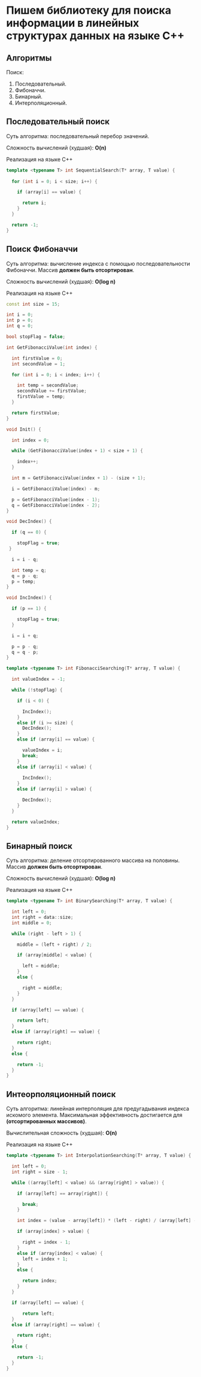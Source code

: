 # Пишем библиотеку для поиска информации в линейных структурах данных на языке С++

## Алгоритмы

Поиск:
1. Последовательный.
2. Фибоначчи.
3. Бинарный.
4. Интерполяционный.

## Последовательный поиск

Суть алгоритма: последовательный перебор значений.

Сложность вычислений (худшая): **O(n)**

Реализация на языке С++

```C++
template <typename T> int SequentialSearch(T* array, T value) {
  
  for (int i = 0; i < size; i++) {

    if (array[i] == value) {

      return i;
    }
  }

  return -1;
}
```

## Поиск Фибоначчи

Суть алгоритма: вычисление индекса с помощью последовательности Фибоначчи. Массив **должен быть отсортирован**.

Сложность вычислений (худшая): **O(log n)**

Реализация на языке С++

```C++
const int size = 15;

int i = 0;
int p = 0;
int q = 0;

bool stopFlag = false;
```

```C++
int GetFibonacciValue(int index) {

  int firstValue = 0;
  int secondValue = 1;

  for (int i = 0; i < index; i++) {

    int temp = secondValue;
    secondValue += firstValue;
    firstValue = temp;
  }

  return firstValue;
}
```

```C++
void Init() {

  int index = 0;

  while (GetFibonacciValue(index + 1) < size + 1) {

    index++;
  }

  int m = GetFibonacciValue(index + 1) - (size + 1);

  i = GetFibonacciValue(index) - m;

  p = GetFibonacciValue(index - 1);
  q = GetFibonacciValue(index - 2);
}
```

```C++
void DecIndex() {

  if (q == 0) {

    stopFlag = true;
 }

  i = i - q;

  int temp = q;
  q = p - q;
  p = temp;
}
```

```C++
void IncIndex() {

  if (p == 1) {

    stopFlag = true;
  }

  i = i + q;

  p = p - q;
  q = q - p;
}
```

```C++
template <typename T> int FibonacciSearching(T* array, T value) {

  int valueIndex = -1;

  while (!stopFlag) {

    if (i < 0) {

      IncIndex();
    }
    else if (i >= size) {
      DecIndex();
    }
    else if (array[i] == value) {

      valueIndex = i;
      break;
    }
    else if (array[i] < value) {
    
      IncIndex();
    }
    else if (array[i] > value) {

      DecIndex();
    }
  }

  return valueIndex;
}
```

## Бинарный поиск

Суть алгоритма: деление отсортированного массива на половины. Массив **должен быть отсортирован**.

Сложность вычислений (худшая): **O(log n)**

Реализация на языке С++

```C++
template <typename T> int BinarySearching(T* array, T value) {

  int left = 0;
  int right = data::size;
  int middle = 0;

  while (right - left > 1) {

    middle = (left + right) / 2;

    if (array[middle] < value) {

      left = middle;
    }
    else {

      right = middle;
    }
  }

  if (array[left] == value) {

    return left;
  }
  else if (array[right] == value) {

    return right;
  }
  else {

    return -1;
  }
}
```

## Интеорполяционный поиск

Суть алгоритма: линейная интерполяция для предугадывания индекса искомого элемента. Максимальная эффективность достигается для **(отсортированных массивов)**.

Вычислительная сложность (худшая): **O(n)**

Реализация на языке С++

```C++
template <typename T> int InterpolationSearching(T* array, T value) {

  int left = 0;
  int right = size - 1;

  while ((array[left] < value) && (array[right] > value)) {

    if (array[left] == array[right]) {

      break;
    }

    int index = (value - array[left]) * (left - right) / (array[left] - array[right]) + left;

    if (array[index] > value) {

      right = index - 1;
    }
    else if (array[index] < value) {
      left = index + 1;
    }
    else {

      return index;
    }
  }

  if (array[left] == value) {

	  return left;
  }
  else if (array[right] == value) {

    return right;
  }
  else {

    return -1;
  }
}
```







